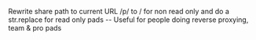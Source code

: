 Rewrite share path to current URL /p/ to / for non read only and do a str.replace for read only pads -- Useful for people doing reverse proxying, team & pro pads
